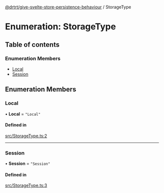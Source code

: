 [@drtrt/give-svelte-store-persistence-behaviour](../README.md) / StorageType

# Enumeration: StorageType

## Table of contents

### Enumeration Members

- [Local](StorageType.md#local)
- [Session](StorageType.md#session)

## Enumeration Members

### Local

• **Local** = ``"Local"``

#### Defined in

[src/StorageType.ts:2](https://github.com/drtrt-org/give-svelte-store-persistence-behaviour/blob/1715988/src/StorageType.ts#L2)

___

### Session

• **Session** = ``"Session"``

#### Defined in

[src/StorageType.ts:3](https://github.com/drtrt-org/give-svelte-store-persistence-behaviour/blob/1715988/src/StorageType.ts#L3)
